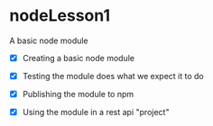 nodeLesson1
===========

A basic node module

- [x] Creating a basic node module
- [x] Testing the module does what we expect it to do
- [x] Publishing the module to npm
- [x] Using the module in a rest api "project"

